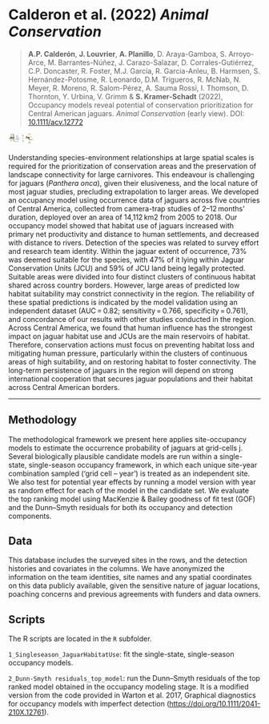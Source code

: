 # Calderon et al. (2022) *Animal Conservation*

> **A.P. Calderón**, **J. Louvrier**, **A. Planillo**, D. Araya-Gamboa, S. Arroyo-Arce, M. Barrantes-Núñez, J. Carazo-Salazar, D. Corrales-Gutiérrez, C.P. Doncaster, R. Foster, M.J. García, R. Garcia-Anleu, B. Harmsen, S. Hernández-Potosme, R. Leonardo, D.M. Trigueros, R. McNab, N. Meyer, R. Moreno, R. Salom-Pérez, A. Sauma Rossi, I. Thomson, D. Thornton, Y. Urbina, V. Grimm & **S. Kramer-Schadt** (2022), Occupancy models reveal potential of conservation prioritization for Central American jaguars. *Animal Conservation* (early view). DOI: [10.1111/acv.12772](https://doi.org/10.1111/acv.12772)

<img src="Calderon2022_AnimCons_graphicalAbstract.jpg" style="width:10.0%" />

Understanding species-environment relationships at large spatial scales is required for the prioritization of conservation areas and the preservation of landscape connectivity for large carnivores. This endeavour is challenging for jaguars (*Panthera onca*), given their elusiveness, and the local nature of most jaguar studies, precluding extrapolation to larger areas. We developed an occupancy model using occurrence data of jaguars across five countries of Central America, collected from camera-trap studies of 2–12 months' duration, deployed over an area of 14,112 km2 from 2005 to 2018. 
Our occupancy model showed that habitat use of jaguars increased with primary net productivity and distance to human settlements, and decreased with distance to rivers. Detection of the species was related to survey effort and research team identity. Within the jaguar extent of occurrence, 73% was deemed suitable for the species, with 47% of it lying within Jaguar Conservation Units (JCU) and 59% of JCU land being legally protected. Suitable areas were divided into four distinct clusters of continuous habitat shared across country borders. However, large areas of predicted low habitat suitability may constrict connectivity in the region. The reliability of these spatial predictions is indicated by the model validation using an independent dataset (AUC = 0.82; sensitivity = 0.766, specificity = 0.761), and concordance of our results with other studies conducted in the region. 
Across Central America, we found that human influence has the strongest impact on jaguar habitat use and JCUs are the main reservoirs of habitat. Therefore, conservation actions must focus on preventing habitat loss and mitigating human pressure, particularly within the clusters of continuous areas of high suitability, and on restoring habitat to foster connectivity. The long-term persistence of jaguars in the region will depend on strong international cooperation that secures jaguar populations and their habitat across Central American borders.
  
---
  
## Methodology

The methodological framework we present here applies site-occupancy models to estimate the occurrence probability of jaguars at grid-cells j. Several biologically plausible candidate models are run within a single-state, single-season occupancy framework, in which each unique site-year combination sampled (‘grid cell – year’) is treated as an independent site.  We also test for potential year effects by running a model version with year as random effect for each of the model in the candidate set. We evaluate the top ranking model using MacKenzie & Bailey goodness of fit test (GOF) and the Dunn–Smyth residuals for both its occupancy and detection components. 


## Data

This database includes the surveyed sites in the rows, and the detection histories and covariates in the columns. We have anonymized the information on the team identities, site names and any spatial coordinates on this data publicly available, given the sensitive nature of jaguar locations, poaching concerns and previous agreements with funders and data owners.


## Scripts

The R scripts are located in the `R` subfolder.

`1_Singleseason_JaguarHabitatUse`: fit the single-state, single-season occupancy models. 

`2_Dunn-Smyth residuals_top_model`: run the Dunn–Smyth residuals of the top ranked model obtained in the occupancy modeling stage. It is a modified version from the code provided in  Warton et al. 2017, Graphical diagnostics for occupancy models with imperfect detection (https://doi.org/10.1111/2041-210X.12761).



